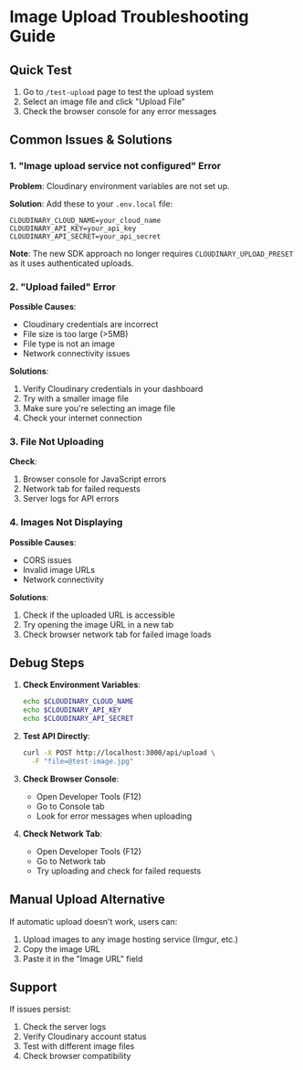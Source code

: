 # Image Upload Troubleshooting Guide

## Quick Test

1. Go to `/test-upload` page to test the upload system
2. Select an image file and click "Upload File"
3. Check the browser console for any error messages

## Common Issues & Solutions

### 1. "Image upload service not configured" Error

**Problem**: Cloudinary environment variables are not set up.

**Solution**: Add these to your `.env.local` file:
```env
CLOUDINARY_CLOUD_NAME=your_cloud_name
CLOUDINARY_API_KEY=your_api_key
CLOUDINARY_API_SECRET=your_api_secret
```

**Note**: The new SDK approach no longer requires `CLOUDINARY_UPLOAD_PRESET` as it uses authenticated uploads.

### 2. "Upload failed" Error

**Possible Causes**:
- Cloudinary credentials are incorrect
- File size is too large (>5MB)
- File type is not an image
- Network connectivity issues

**Solutions**:
1. Verify Cloudinary credentials in your dashboard
2. Try with a smaller image file
3. Make sure you're selecting an image file
4. Check your internet connection

### 3. File Not Uploading

**Check**:
1. Browser console for JavaScript errors
2. Network tab for failed requests
3. Server logs for API errors

### 4. Images Not Displaying

**Possible Causes**:
- CORS issues
- Invalid image URLs
- Network connectivity

**Solutions**:
1. Check if the uploaded URL is accessible
2. Try opening the image URL in a new tab
3. Check browser network tab for failed image loads

## Debug Steps

1. **Check Environment Variables**:
   ```bash
   echo $CLOUDINARY_CLOUD_NAME
   echo $CLOUDINARY_API_KEY
   echo $CLOUDINARY_API_SECRET
   ```

2. **Test API Directly**:
   ```bash
   curl -X POST http://localhost:3000/api/upload \
     -F "file=@test-image.jpg"
   ```

3. **Check Browser Console**:
   - Open Developer Tools (F12)
   - Go to Console tab
   - Look for error messages when uploading

4. **Check Network Tab**:
   - Open Developer Tools (F12)
   - Go to Network tab
   - Try uploading and check for failed requests

## Manual Upload Alternative

If automatic upload doesn't work, users can:
1. Upload images to any image hosting service (Imgur, etc.)
2. Copy the image URL
3. Paste it in the "Image URL" field

## Support

If issues persist:
1. Check the server logs
2. Verify Cloudinary account status
3. Test with different image files
4. Check browser compatibility
